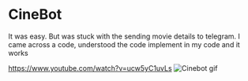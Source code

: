 # CineBot
It was easy. But was stuck with the sending movie details to telegram. I came across a code, understood the code implement in my code and it works

https://www.youtube.com/watch?v=ucw5yC1uvLs
![Cinebot gif](Cinebot.gif "Demo")
